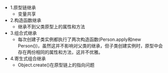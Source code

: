 <!--
 * @Author: 41
 * @Date: 2022-03-23 15:30:37
 * @LastEditors: 41
 * @LastEditTime: 2022-03-23 15:32:30
 * @Description: 
-->
- 1.原型链继承
  - 变量共享
- 2.构造函数继承
  - 继承不到父类原型上的属性和方法
- 3.组合式继承
  - 每次创建子类实例都执行了两次构造函数(Person.apply和new Person())，虽然这并不影响对父类的继承，但子类创建实例时，原型中会存在两份相同的属性和方法，这并不优雅。
- 4.寄生式组合继承
  - Object.create()在原型链上的指向问题